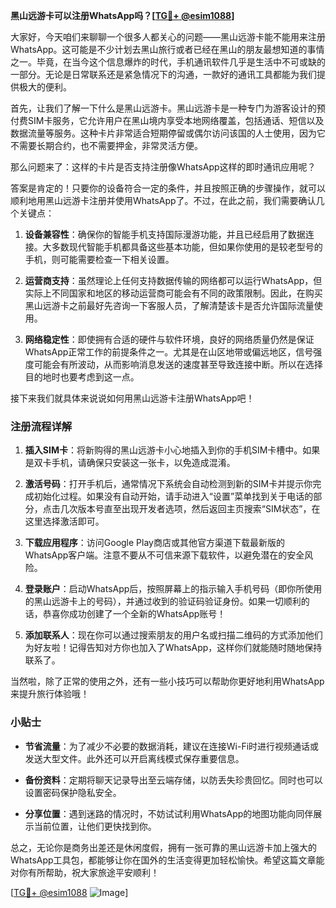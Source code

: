 **黑山远游卡可以注册WhatsApp吗？[[TG💪+ @esim1088](https://t.me/s/esim1088)]**

大家好，今天咱们来聊聊一个很多人都关心的问题——黑山远游卡能不能用来注册WhatsApp。这可能是不少计划去黑山旅行或者已经在黑山的朋友最想知道的事情之一。毕竟，在当今这个信息爆炸的时代，手机通讯软件几乎是生活中不可或缺的一部分。无论是日常联系还是紧急情况下的沟通，一款好的通讯工具都能为我们提供极大的便利。

首先，让我们了解一下什么是黑山远游卡。黑山远游卡是一种专门为游客设计的预付费SIM卡服务，它允许用户在黑山境内享受本地网络覆盖，包括通话、短信以及数据流量等服务。这种卡片非常适合短期停留或偶尔访问该国的人士使用，因为它不需要长期合约，也不需要押金，非常灵活方便。

那么问题来了：这样的卡片是否支持注册像WhatsApp这样的即时通讯应用呢？

答案是肯定的！只要你的设备符合一定的条件，并且按照正确的步骤操作，就可以顺利地用黑山远游卡注册并使用WhatsApp了。不过，在此之前，我们需要确认几个关键点：

1. **设备兼容性**：确保你的智能手机支持国际漫游功能，并且已经启用了数据连接。大多数现代智能手机都具备这些基本功能，但如果你使用的是较老型号的手机，则可能需要检查一下相关设置。

2. **运营商支持**：虽然理论上任何支持数据传输的网络都可以运行WhatsApp，但实际上不同国家和地区的移动运营商可能会有不同的政策限制。因此，在购买黑山远游卡之前最好先咨询一下客服人员，了解清楚该卡是否允许国际流量使用。

3. **网络稳定性**：即使拥有合适的硬件与软件环境，良好的网络质量仍然是保证WhatsApp正常工作的前提条件之一。尤其是在山区地带或偏远地区，信号强度可能会有所波动，从而影响消息发送的速度甚至导致连接中断。所以在选择目的地时也要考虑到这一点。

接下来我们就具体来说说如何用黑山远游卡注册WhatsApp吧！

### 注册流程详解

1. **插入SIM卡**：将新购得的黑山远游卡小心地插入到你的手机SIM卡槽中。如果是双卡手机，请确保只安装这一张卡，以免造成混淆。

2. **激活号码**：打开手机后，通常情况下系统会自动检测到新的SIM卡并提示你完成初始化过程。如果没有自动开始，请手动进入“设置”菜单找到关于电话的部分，点击几次版本号直至出现开发者选项，然后返回主页搜索“SIM状态”，在这里选择激活即可。

3. **下载应用程序**：访问Google Play商店或其他官方渠道下载最新版的WhatsApp客户端。注意不要从不可信来源下载软件，以避免潜在的安全风险。

4. **登录账户**：启动WhatsApp后，按照屏幕上的指示输入手机号码（即你所使用的黑山远游卡上的号码），并通过收到的验证码验证身份。如果一切顺利的话，恭喜你成功创建了一个全新的WhatsApp账号！

5. **添加联系人**：现在你可以通过搜索朋友的用户名或扫描二维码的方式添加他们为好友啦！记得告知对方你也加入了WhatsApp，这样你们就能随时随地保持联系了。

当然啦，除了正常的使用之外，还有一些小技巧可以帮助你更好地利用WhatsApp来提升旅行体验哦！

### 小贴士

- **节省流量**：为了减少不必要的数据消耗，建议在连接Wi-Fi时进行视频通话或发送大型文件。此外还可以开启离线模式保存重要信息。
  
- **备份资料**：定期将聊天记录导出至云端存储，以防丢失珍贵回忆。同时也可以设置密码保护隐私安全。
  
- **分享位置**：遇到迷路的情况时，不妨试试利用WhatsApp的地图功能向同伴展示当前位置，让他们更快找到你。

总之，无论你是商务出差还是休闲度假，拥有一张可靠的黑山远游卡加上强大的WhatsApp工具包，都能够让你在国外的生活变得更加轻松愉快。希望这篇文章能对你有所帮助，祝大家旅途平安顺利！

[[TG💪+ @esim1088](https://t.me/s/esim1088) ![Image](https://i.postimg.cc/4NQfJmqS/Snipaste-2025-05-13-00-14-12.png)]